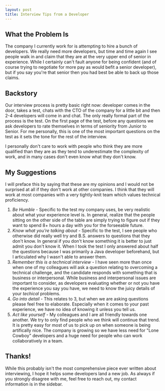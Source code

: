 ```yaml
---
layout: post
title: Interview Tips from a Developer
---
```


## What the Problem Is
The company I currently work for is attempting to hire a bunch of developers. We really need more developers, but time and time again I see people walk in and claim that they are at the very upper end of senior in experience. While I certainly can't fault anyone for being confident (and of course trying to negotiate for more pay as would befit a senior developer), but if you say you're that senior then you had best be able to back up those claims.

## Backstory
Our interview process is pretty basic right now: developer comes in the door, takes a test, chats with the CTO of the company for a little bit and then 2-4 developers will come in and chat. The only really formal part of the process is the test. On the first page of the test, before any questions we ask developers to rate themselves in terms of seniority from Junior to Senior. For me personally, this is one of the most important questions on the test as it sets the tone for the rest of the interview.

I personally don't care to work with people who think they are more qualified than they are as they tend to underestimate the complexity of work, and in many cases don't even know what they don't know. 

## My Suggestions
I will preface this by saying that these are my opinions and I would not be surprised at all if they don't work at other companies. I think that they will work at most companies with a very tightly-knit team which values technical proficiency.

1. *Be Humble* - Specific to the test my company uses, be very realistic about what your experience level is. In general, realize that the people sitting on the other side of the table are simply trying to figure out if they want to spend 8+ hours a day with you for the forseeable future.
2. *Know what you're talking about* - Specific to the test, I see people who otherwise did really well try and B.S. answers to questions that they don't know. In general if you don't know something it is better to just admit you don't know it. When I took the test I only answered about half the questions because I was primarily a Java developer beforehand, but I articulated why I wasn't able to answer them.
3. *Remember this is a technical interview* - I have seen more than once when one of my colleagues will ask a question relating to overcoming a technical challenge, and the candidate responds with something that is business or interpersonal. While business and interpersonal issues are important to consider, as developers evaluating whether or not you have the experience you say you have, we need to know the juicy details of your _techical_ problems.
4. *Go into detail* - This relates to 3, but when we are asking questions please feel free to elaborate. Especially when it comes to your past experience, we have no idea of knowing it unless you tell us.
5. *Act like yourself* - My colleagues and I are all friendly towards one another. We try to only find people who we think will continue that trend. It is pretty easy for most of us to pick up on when someone is being artifically nice. The company is growing so we have less need for "Lone Cowboy" developers and a huge need for people who can work collaboratively in a team.

## Thanks!
While this probably isn't the most comprehensive piece ever written about interviewing, I hope it helps some developers land a new job. As always if you strongly disagree with me, feel free to reach out, my contact information is in the sidebar.